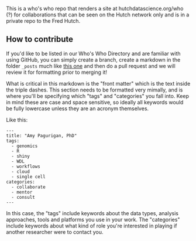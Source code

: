This is a who's who repo that renders a site at hutchdatascience.org/who (?) for collaborations that can be seen on the Hutch network only and is in a private repo to the Fred Hutch.  


## How to contribute

If you'd like to be listed in our Who's Who Directory and are familiar with using GitHub, you can simply create a branch, create a markdown in the folder `_posts` much like [this one](https://github.com/FredHutch/who-is-who/blob/main/_posts/2022-10-20-paguirigan-a.md) and then do a pull request and we will review it for formatting prior to merging it!

What is critical in this markdown is the "front matter" which is the text inside the triple dashes.  This section needs to be formatted very mimally, and is where you'll be specifying which "tags" and "categories" you fall into.  Keep in mind these are case and space sensitive, so ideally all keywords would be fully lowercase unless they are an acronym themselves.  

Like this:

```
---
title: "Amy Pagurigan, PhD"
tags:
  - genomics
  - R
  - shiny
  - WDL
  - workflows
  - cloud
  - single cell
categories: 
  - collaborate
  - mentor
  - consult
---
```

In this case, the "tags" include keywords about the data types, analysis approaches, tools and platforms you use in your work.  The "categories" include keywords about what kind of role you're interested in playing if another researcher were to contact you.  


